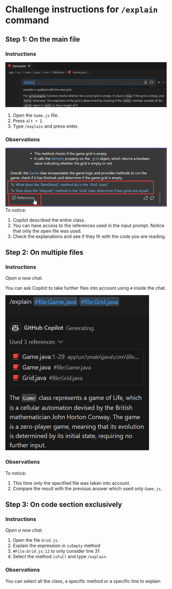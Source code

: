 # Challenge instructions for `/explain` command
## Step 1: On the main file
### Instructions
![alt text](images/image-1.png)
1. Open the `Game.js` file.
2. Press `alt + I`.
3. Type `/explain` and press enter.

### Observations
![alt text](images/image-2.png)
To notice:
1. Copilot described the entire class.
2. You can have access to the references used in the input prompt. Notice that only the open file was used.
3. Check the explanations and see if they fit with the code you are reading.

## Step 2: On multiple files
### Instructions

*Open a new chat.*

You can ask Copilot to take further files into account using `#` inside the chat.

![alt text](images/image-3.png)

### Observations

To notice:
1. This time only the specified file was taken into account.
2. Compare the result with the previous answer which used only `Game.js`.

## Step 3: On code section exclusively
### Instructions
*Open a new chat.*
1. Open the file `Grid.js`.
2. Explain the expression in `isEmpty` method
3. `#File:Grid.js:12` to only consider line 31
4. Select the method ``isFull`` and type `/explain`

### Observations

You can select all the class, a specific method or a specific line to explain